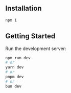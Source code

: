 ## Installation

```bash
npm i
```

## Getting Started

Run the development server:

```bash
npm run dev
# or
yarn dev
# or
pnpm dev
# or
bun dev
```
